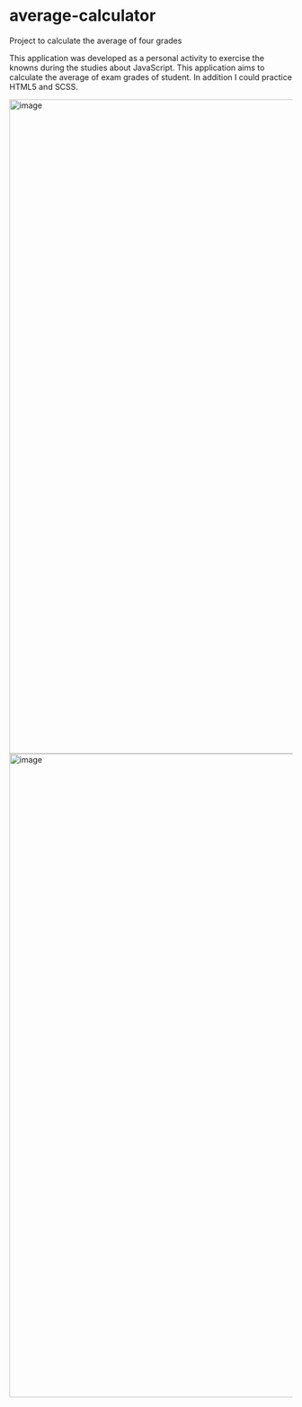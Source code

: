 # average-calculator

Project to calculate the average of four grades

This application was developed as a personal activity to exercise the knowns during the studies about JavaScript.
This application aims to calculate the average of exam grades of student. In addition I could practice HTML5 and SCSS.

<img width="1163" alt="image" src="https://user-images.githubusercontent.com/33075561/199406834-6ded84fa-e325-44b1-90be-9820fb9ce0a0.png">

<img width="1144" alt="image" src="https://user-images.githubusercontent.com/33075561/199406989-71ce9dbd-8a7e-4c24-9d4f-84baa0b83c6a.png">
